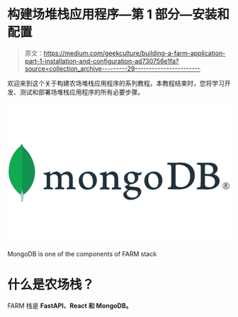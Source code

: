 # 构建场堆栈应用程序—第 1 部分—安装和配置

> 原文：<https://medium.com/geekculture/building-a-farm-application-part-1-installation-and-configuration-ad730756e1fa?source=collection_archive---------29----------------------->

欢迎来到这个关于构建农场堆栈应用程序的系列教程。本教程结束时，您将学习开发、测试和部署场堆栈应用程序的所有必要步骤。

![](img/f5356787d4d9afe89254aaf87616895f.png)

MongoDB is one of the components of FARM stack

# 什么是农场栈？

FARM 栈是 **FastAPI、React 和 MongoDB。**